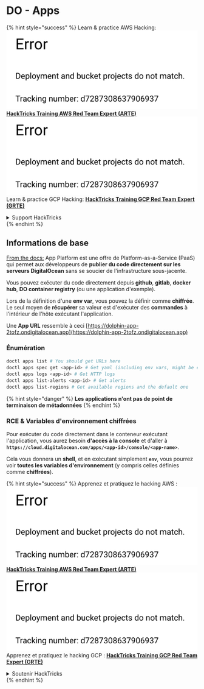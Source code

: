 # DO - Apps

{% hint style="success" %}
Learn & practice AWS Hacking:<img src="../../../.gitbook/assets/image (1) (1).png" alt="" data-size="line">[**HackTricks Training AWS Red Team Expert (ARTE)**](https://training.hacktricks.xyz/courses/arte)<img src="../../../.gitbook/assets/image (1) (1).png" alt="" data-size="line">\
Learn & practice GCP Hacking: <img src="../../../.gitbook/assets/image (2).png" alt="" data-size="line">[**HackTricks Training GCP Red Team Expert (GRTE)**<img src="../../../.gitbook/assets/image (2).png" alt="" data-size="line">](https://training.hacktricks.xyz/courses/grte)

<details>

<summary>Support HackTricks</summary>

* Check the [**subscription plans**](https://github.com/sponsors/carlospolop)!
* **Join the** 💬 [**Discord group**](https://discord.gg/hRep4RUj7f) or the [**telegram group**](https://t.me/peass) or **follow** us on **Twitter** 🐦 [**@hacktricks\_live**](https://twitter.com/hacktricks\_live)**.**
* **Share hacking tricks by submitting PRs to the** [**HackTricks**](https://github.com/carlospolop/hacktricks) and [**HackTricks Cloud**](https://github.com/carlospolop/hacktricks-cloud) github repos.

</details>
{% endhint %}

## Informations de base

[From the docs:](https://docs.digitalocean.com/glossary/app-platform/) App Platform est une offre de Platform-as-a-Service (PaaS) qui permet aux développeurs de **publier du code directement sur les serveurs DigitalOcean** sans se soucier de l'infrastructure sous-jacente.

Vous pouvez exécuter du code directement depuis **github**, **gitlab**, **docker hub**, **DO container registry** (ou une application d'exemple).

Lors de la définition d'une **env var**, vous pouvez la définir comme **chiffrée**. Le seul moyen de **récupérer** sa valeur est d'exécuter des **commandes** à l'intérieur de l'hôte exécutant l'application.

Une **App URL** ressemble à ceci [https://dolphin-app-2tofz.ondigitalocean.app](https://dolphin-app-2tofz.ondigitalocean.app)

### Énumération
```bash
doctl apps list # You should get URLs here
doctl apps spec get <app-id> # Get yaml (including env vars, might be encrypted)
doctl apps logs <app-id> # Get HTTP logs
doctl apps list-alerts <app-id> # Get alerts
doctl apps list-regions # Get available regions and the default one
```
{% hint style="danger" %}
**Les applications n'ont pas de point de terminaison de métadonnées**
{% endhint %}

### RCE & Variables d'environnement chiffrées

Pour exécuter du code directement dans le conteneur exécutant l'application, vous aurez besoin **d'accès à la console** et d'aller à **`https://cloud.digitalocean.com/apps/<app-id>/console/<app-name>`**.

Cela vous donnera un **shell**, et en exécutant simplement **`env`**, vous pourrez voir **toutes les variables d'environnement** (y compris celles définies comme **chiffrées**).

{% hint style="success" %}
Apprenez et pratiquez le hacking AWS :<img src="../../../.gitbook/assets/image (1) (1).png" alt="" data-size="line">[**HackTricks Training AWS Red Team Expert (ARTE)**](https://training.hacktricks.xyz/courses/arte)<img src="../../../.gitbook/assets/image (1) (1).png" alt="" data-size="line">\
Apprenez et pratiquez le hacking GCP : <img src="../../../.gitbook/assets/image (2).png" alt="" data-size="line">[**HackTricks Training GCP Red Team Expert (GRTE)**<img src="../../../.gitbook/assets/image (2).png" alt="" data-size="line">](https://training.hacktricks.xyz/courses/grte)

<details>

<summary>Soutenir HackTricks</summary>

* Consultez les [**plans d'abonnement**](https://github.com/sponsors/carlospolop)!
* **Rejoignez le** 💬 [**groupe Discord**](https://discord.gg/hRep4RUj7f) ou le [**groupe telegram**](https://t.me/peass) ou **suivez** nous sur **Twitter** 🐦 [**@hacktricks\_live**](https://twitter.com/hacktricks\_live)**.**
* **Partagez des astuces de hacking en soumettant des PR aux** [**HackTricks**](https://github.com/carlospolop/hacktricks) et [**HackTricks Cloud**](https://github.com/carlospolop/hacktricks-cloud) dépôts github.

</details>
{% endhint %}
